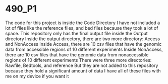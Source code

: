 # 490_P1
The code for this project is inside the Code Directory
I have not included a lot of files like the reference files, and bed files because they took a lot of space.
This repository only has the final output file inside the Output directory
Inside the output directory, there are two more directory: Access and NonAccess
Inside Access, there are 10 csv files that have the genomic data from accessible regions of 10 different experiments
Inside NonAccess, there are 10 csv files that have the genomic data from nonaccessible regions of 10 different experiments
There were three more directories: Rawfile, Bedtools, and reference
But they are not added to this repository because they hold a significant amount of data
I have all of these files with me on my device if you want it
